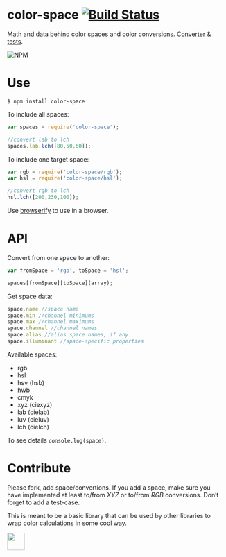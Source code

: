 # color-space [![Build Status](https://travis-ci.org/dfcreative/color-space.svg?branch=master)](https://travis-ci.org/dfcreative/color-space)

Math and data behind color spaces and color conversions. [Converter & tests](https://cdn.rawgit.com/dfcreative/color-space/master/test/index.html).

[![NPM](https://nodei.co/npm/color-space.png?downloads=true&downloadRank=true&stars=true)](https://nodei.co/npm/color-space/)


# Use

`$ npm install color-space`

To include all spaces:

```js
var spaces = require('color-space');

//convert lab to lch
spaces.lab.lch([80,50,60]);
```


To include one target space:

```js
var rgb = require('color-space/rgb');
var hsl = require('color-space/hsl');

//convert rgb to lch
hsl.lch([200,230,100]);
```

Use [browserify](https://github.com/substack/node-browserify) to use in a browser.


# API

Convert from one space to another:

```js
var fromSpace = 'rgb', toSpace = 'hsl';

spaces[fromSpace][toSpace](array);
```

Get space data:

```js
space.name //space name
space.min //channel minimums
space.max //channel maximums
space.channel //channel names
space.alias //alias space names, if any
space.illuminant //space-specific properties
```

Available spaces:

* rgb
* hsl
* hsv (hsb)
* hwb
* cmyk
* xyz (ciexyz)
* lab (cielab)
* luv (cieluv)
* lch (cielch)


To see details `console.log(space)`.



# Contribute

Please fork, add space/convertions. If you add a space, make sure you have implemented at least to/from _XYZ_ or to/from _RGB_ conversions. Don’t forget to add a test-case.

This is meant to be a basic library that can be used by other libraries to wrap color calculations in some cool way.



<a href="http://unlicense.org/UNLICENSE"><img src="http://upload.wikimedia.org/wikipedia/commons/6/62/PD-icon.svg" width="40"/></a>